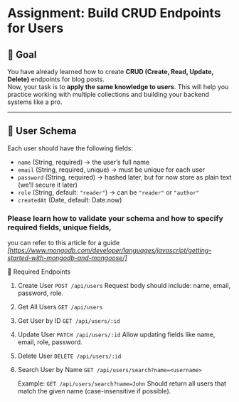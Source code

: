 # Assignment: Build CRUD Endpoints for Users

## 🎯 Goal

You have already learned how to create **CRUD (Create, Read, Update, Delete)** endpoints for blog posts.  
Now, your task is to **apply the same knowledge to users**. This will help you practice working with multiple collections and building your backend systems like a pro.

---

## 📌 User Schema

Each user should have the following fields:

- `name` (String, required) → the user’s full name
- `email` (String, required, unique) → must be unique for each user
- `password` (String, required) → hashed later, but for now store as plain text (we’ll secure it later)
- `role` (String, default: `"reader"`) → can be `"reader"` or `"author"`
- `createdAt` (Date, default: Date.now)

### Please learn how to validate your schema and how to specify required fields, unique fields,

you can refer to this article for a guide _[https://www.mongodb.com/developer/languages/javascript/getting-started-with-mongodb-and-mongoose/]_

📌 Required Endpoints

1. Create User
   `POST /api/users`
   Request body should include: name, email, password, role.

2. Get All Users
   `GET /api/users`

3. Get User by ID
   `GET /api/users/:id`

4. Update User
   `PATCH /api/users/:id`
   Allow updating fields like name, email, role, password.

5. Delete User
   `DELETE /api/users/:id`

6. Search User by Name
   `GET /api/users/search?name=<username>`

   Example: `GET /api/users/search?name=John`
   Should return all users that match the given name (case-insensitive if possible).
